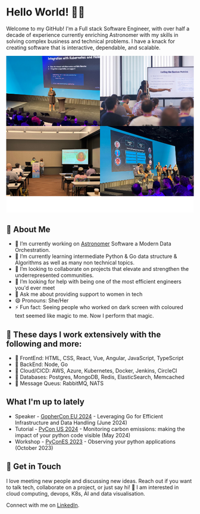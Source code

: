 # Hello World! 👋🏾

Welcome to my GitHub! I'm a Full stack Software Engineer, with over half a decade of experience currently enriching Astronomer with my skills in solving complex business and technical problems. I have a knack for creating software that is interactive, dependable, and scalable.

![Chioma Onyekpere](https://github.com/Simpcyclassy/Simpcyclassy/blob/main/static/images/collage.png)

## 🚀 About Me
- 🔭 I’m currently working on [Astronomer](https://docs.astronomer.io/) Software a Modern Data Orchestration.
- 🌱 I’m currently learning intermediate Python & Go data structure & Algorithms as well as many non technical topics.
- 👯 I’m looking to collaborate on projects that elevate and strengthen the underrepresented communities.
- 🤔 I’m looking for help with being one of the most efficient engineers you'd ever meet
- 💬 Ask me about providing support to women in tech
- 😄 Pronouns: She/Her
- ⚡ Fun fact: Seeing people who worked on dark screen with coloured text seemed like magic to me. Now I perform that magic.

## 🥇 These days I work extensively with the following and more:
- 🔸 FrontEnd: HTML, CSS, React, Vue, Angular, JavaScript, TypeScript
- 🔸 BackEnd: Node, Go
- 🔸 Cloud/CICD: AWS, Azure, Kubernetes, Docker, Jenkins, CircleCI
- 🔸 Databases: Postgres, MongoDB, Redis, ElasticSearch, Memcached
- 🔸 Message Queus: RabbitMQ, NATS

## What I'm up to lately

* Speaker - [GopherCon EU 2024](https://gophercon.eu/) - Leveraging Go for Efficient Infrastructure and Data Handling (June 2024)
* Tutorial - [PyCon US 2024](https://us.pycon.org/2024/) - Monitoring carbon emissions: making the impact of your python code visible (May 2024)
* Workshop - [PyConES 2023](https://2023.es.pycon.org/) - Observing your python applications (October 2023)

## 💌 Get in Touch 

I love meeting new people and discussing new ideas. Reach out if you want to talk tech, collaborate on a project, or just say hi! 🚀  I am interested in cloud computing, devops, K8s, AI and data visualisation.

Connect with me on [LinkedIn](https://www.linkedin.com/in/chioma-onyekpere/).
